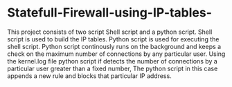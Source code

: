 # Statefull-Firewall-using-IP-tables-

This project consists of two script Shell script and a python script.
Shell script is used to build the IP tables.
Python script is used for executing the shell script.
Python script continously runs on the background and keeps a check on the maximum number of connections by any particular user.
Using the kernel.log file python script if detects the number of connections by a particular user greater than a fixed number,
The python script in this case appends a new rule and blocks that particular IP address.
